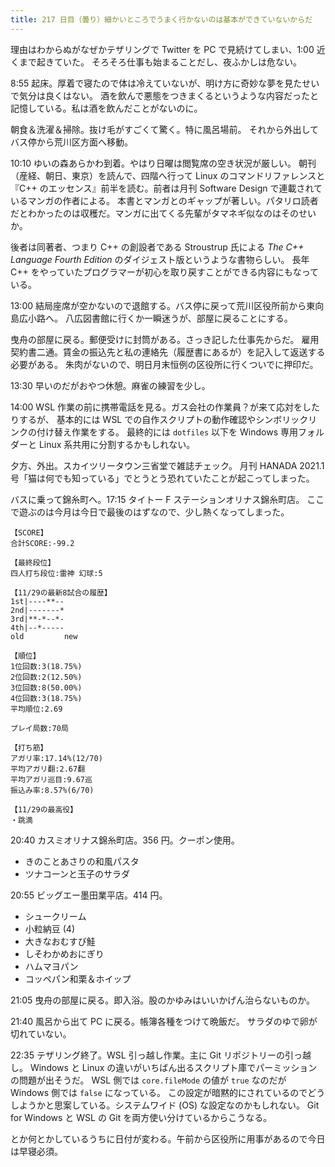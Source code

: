 ```yaml
---
title: 217 日目（曇り）細かいところでうまく行かないのは基本ができていないからだ
---
```


理由はわからぬがなぜかテザリングで Twitter を PC で見続けてしまい、1:00 近くまで起きていた。
そろそろ仕事も始まることだし、夜ふかしは危ない。

8:55 起床。厚着で寝たので体は冷えていないが、明け方に奇妙な夢を見たせいで気分は良くはない。
酒を飲んで悪態をつきまくるというような内容だったと記憶している。私は酒を飲んだことがないのに。

朝食＆洗濯＆掃除。抜け毛がすごくて驚く。特に風呂場前。
それから外出してバス停から荒川区方面へ移動。

10:10 ゆいの森あらかわ到着。やはり日曜は閲覧席の空き状況が厳しい。
朝刊（産経、朝日、東京）を読んで、四階へ行って Linux のコマンドリファレンスと
『C++ のエッセンス』前半を読む。前者は月刊 Software Design で連載されているマンガの作者による。
本書とマンガとのギャップが著しい。パタリロ読者だとわかったのは収穫だ。マンガに出てくる先輩がタマネギ似なのはそのせいか。

後者は同著者、つまり C++ の創設者である Stroustrup 氏による *The C++ Language Fourth Edition* のダイジェスト版というような書物らしい。
長年 C++ をやっていたプログラマーが初心を取り戻すことができる内容にもなっている。

13:00 結局座席が空かないので退館する。バス停に戻って荒川区役所前から東向島広小路へ。
八広図書館に行くか一瞬迷うが、部屋に戻ることにする。

曳舟の部屋に戻る。郵便受けに封筒がある。さっき記した仕事先からだ。
雇用契約書二通。賃金の振込先と私の連絡先（履歴書にあるが）を記入して返送する必要がある。
朱肉がないので、明日月末恒例の区役所に行くついでに押印だ。

13:30 早いのだがおやつ休憩。麻雀の練習を少し。

14:00 WSL 作業の前に携帯電話を見る。ガス会社の作業員？が来て応対をしたりするが、
基本的には WSL での自作スクリプトの動作確認やシンボリックリンクの付け替え作業をする。
最終的には `dotfiles` 以下を Windows 専用フォルダーと Linux 系共用に分割するかもしれない。

夕方、外出。スカイツリータウン三省堂で雑誌チェック。
月刊 HANADA 2021.1 号「猫は何でも知っている」でとうとう恐れていたことが起こってしまった。

バスに乗って錦糸町へ。17:15 タイトー F ステーションオリナス錦糸町店。
ここで遊ぶのは今月は今日で最後のはずなので、少し熱くなってしまった。

```text
【SCORE】
合計SCORE:-99.2

【最終段位】
四人打ち段位:雷神 幻球:5

【11/29の最新8試合の履歴】
1st|----**--
2nd|-------*
3rd|**-*--*-
4th|--*-----
old         new

【順位】
1位回数:3(18.75%)
2位回数:2(12.50%)
3位回数:8(50.00%)
4位回数:3(18.75%)
平均順位:2.69

プレイ局数:70局

【打ち筋】
アガリ率:17.14%(12/70)
平均アガリ翻:2.67翻
平均アガリ巡目:9.67巡
振込み率:8.57%(6/70)

【11/29の最高役】
・跳満
```

20:40 カスミオリナス錦糸町店。356 円。クーポン使用。

* きのことあさりの和風パスタ
* ツナコーンと玉子のサラダ

20:55 ビッグエー墨田業平店。414 円。

* シュークリーム
* 小粒納豆 (4)
* 大きなおむすび鮭
* しそわかめおにぎり
* ハムマヨパン
* コッペパン和栗＆ホイップ

21:05 曳舟の部屋に戻る。即入浴。股のかゆみはいいかげん治らないものか。

21:40 風呂から出て PC に戻る。帳簿各種をつけて晩飯だ。
サラダのゆで卵が切れていない。

22:35 テザリング終了。WSL 引っ越し作業。主に Git リポジトリーの引っ越し。
Windows と Linux の違いがいちばん出るスクリプト庫でパーミッションの問題が出そうだ。
WSL 側では `core.fileMode` の値が `true` なのだが Windows 側では `false` になっている。
この設定が暗黙的にされているのでどうしようかと思案している。システムワイド (OS) な設定なのかもしれない。
Git for Windows と WSL の Git を両方使い分けているからこうなる。

とか何とかしているうちに日付が変わる。午前から区役所に用事があるので今日は早寝必須。
